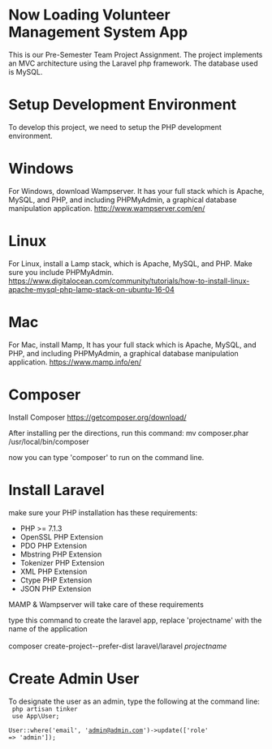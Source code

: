 # Now Loading Volunteer Management System App

This is our Pre-Semester Team Project Assignment. The project
implements an MVC architecture using the Laravel php framework.
The database used is MySQL.

# Setup Development Environment

To develop this project, we need to setup the PHP development environment.

# Windows
For Windows, download Wampserver. It has your full stack which is Apache, MySQL, and PHP, and including PHPMyAdmin, a graphical database manipulation application.
http://www.wampserver.com/en/

# Linux
For Linux, install a Lamp stack, which is Apache, MySQL, and PHP. Make sure you include PHPMyAdmin.
https://www.digitalocean.com/community/tutorials/how-to-install-linux-apache-mysql-php-lamp-stack-on-ubuntu-16-04

# Mac
For Mac, install Mamp, It has your full stack which is Apache, MySQL, and PHP, and including PHPMyAdmin, a graphical database manipulation application.
https://www.mamp.info/en/

# Composer
Install Composer https://getcomposer.org/download/

After installing per the directions, run this command: 
mv composer.phar /usr/local/bin/composer 

now you can type 'composer' to run on the command line.

# Install Laravel

make sure your PHP installation has these requirements:

* PHP >= 7.1.3 
* OpenSSL PHP Extension 
* PDO PHP Extension 
* Mbstring PHP Extension 
* Tokenizer PHP Extension 
* XML PHP Extension 
* Ctype PHP Extension 
* JSON PHP Extension

MAMP & Wampserver will take care of these requirements

type this command to create the laravel app, replace 'projectname' with the name of the application
<br><br>composer create-project--prefer-dist laravel/laravel <i>projectname</i>

# Create  Admin User
To designate the user as an admin, type the following
at the command line:<br>
     <code>
     php artisan tinker<br>
     use App\User;<br>
     User::where('email', 'admin@admin.com')->update(['role' => 'admin']);<br>
     </code>

